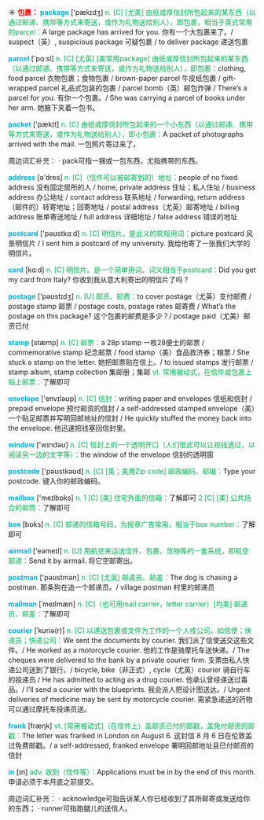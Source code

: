 ☀ <font color="red">**包裹：**</font>
<font color="sky blue">**package**</font> ['pækɪdӡ] 
<font color="#00b050">n. [C] [尤美] 由纸或厚信封所包起来的某东西（以通过邮递、携带等方式来寄送，或作为礼物送给别人），即包裹，相当于英式常用的parcel：</font>A large package has arrived for you. 你有一个大包裹来了。/ suspect（英）, suspicious package 可疑包裹 / to deliver package 递送包裹

<font color="sky blue">**parcel**</font> ['pɑːsl] 
<font color="#00b050">n. [C] [尤英] [美常用package] 由纸或厚信封所包起来的某东西（以通过邮递、携带等方式来寄送，或作为礼物送给别人），即包裹：</font>clothing, food parcel 衣物包裹；食物包裹 / brown-paper parcel 牛皮纸包裹 / gift-wrapped parcel 礼品式包装的包裹 / parcel bomb（英）邮包炸弹 / There’s a parcel for you. 有你一个包裹。/ She was carrying a parcel of books under her arm. 她腋下夹着一包书。

<font color="sky blue">**packet**</font> ['pækɪt] 
<font color="#00b050">n. [C] 由纸或厚信封所包起来的一个小东西（以通过邮递、携带等方式来寄送，或作为礼物送给别人），即小包裹：</font>A packet of photographs arrived with the mail. 一包照片寄过来了。

周边词汇补充：
· pack可指一捆或一包东西，尤指携带的东西。

<font color="sky blue">**address**</font> [ə'dres] 
<font color="#00b050">n. [C]（信件可以被邮寄到的）地址：</font>people of no fixed address 没有固定居所的人 / home, private address 住址；私人住址 / business address 办公地址 / contact address 联系地址 / forwarding, return address（邮件的）转寄地址；回寄地址 / postal address（尤英）邮寄地址 / billing address 账单寄送地址 / full address 详细地址 / false address 错误的地址

<font color="sky blue">**postcard**</font> ['pəʊstkɑːd] 
<font color="#00b050">n. [C] 明信片。是此义的常规用词：</font>picture postcard 风景明信片 / I sent him a postcard of my university. 我给他寄了一张我们大学的明信片。

<font color="sky blue">**card**</font> [kɑːd] 
<font color="#00b050">n. [C] 明信片。是一个简单用词。词义相当于postcard：</font>Did you get my card from Italy? 你收到我从意大利寄出的明信片了吗？

<font color="sky blue">**postage**</font> ['pəʊstɪdӡ] 
<font color="#00b050">n. [U] 邮资、邮费：</font>to cover postage（尤英）支付邮费 / postage stamp 邮票 / postage costs, postage rates 邮寄费 / What’s the postage on this package? 这个包裹的邮费是多少？/ postage paid（尤美）邮资已付

<font color="sky blue">**stamp**</font> [stæmp] 
<font color="#00b050">n. [C] 邮票：</font>a 28p stamp 一枚28便士的邮票 / commemorative stamp 纪念邮票 / food stamp（美）食品救济券；粮票 / She stuck a stamp on the letter. 她把邮票贴在信上。/ to issued stamps 发行邮票 / stamp album, stamp collection 集邮册；集邮 <font color="#00b050">vt. 常用被动式，在信件或包裹上贴上邮票：</font>了解即可

<font color="sky blue">**envelope**</font> ['envɪləʊp] 
<font color="#00b050">n. [C] 信封：</font>writing paper and envelopes 信纸和信封 / prepaid envelope 预付邮资的信封 / a self-addressed stamped envelope（美）一个贴足邮票并写明回邮地址的信封 / He quickly stuffed the money back into the envelope. 他迅速把钱塞回信封里。

<font color="sky blue">**window**</font> ['wɪndəʊ] 
<font color="#00b050">n. [C] 信封上的一个透明开口（人们借此可以让视线透过，以阅读另一边的文字等）：</font>the window of the envelope 信封的透明窗

<font color="sky blue">**postcode**</font> ['pəʊstkəʊd] 
<font color="#00b050">n. [C] [英；美用Zip code] 邮政编码、邮编：</font>Type your postcode. 键入你的邮政编码。

<font color="sky blue">**mailbox**</font> ['meɪlbɒks] 
<font color="#00b050">n. 1 [C] [美] 住宅外面的信箱：</font>了解即可 <font color="#00b050">2 [C] [美] 公共场合的邮筒：</font>了解即可

<font color="sky blue">**box**</font> [bɒks] 
<font color="#00b050">n. [C] 邮递的信箱号码，为报章广告常用，相当于box number：</font>了解即可

<font color="sky blue">**airmail**</font> ['eəmeɪl] 
<font color="#00b050">n. [U] 用航空来运送信件、包裹、货物等的一套系统，即航空邮递：</font>Send it by airmail. 将它空邮寄出。

<font color="sky blue">**postman**</font> ['pəʊstmən] 
<font color="#00b050">n. [C] [尤英] 邮递员、邮差：</font>The dog is chasing a postman. 那条狗在追一个邮递员。/ village postman 村里的邮递员
                      
<font color="sky blue">**mailman**</font> [ˈmeɪlmæn]
<font color="#00b050">n. [C]（也可用mail carrier，letter carrier）[均美] 邮递员、邮差：</font>了解即可
           
<font color="sky blue">**courier**</font> [ˈkʊriə(r)]
<font color="#00b050">n. [C] 以递送包裹或文件为工作的一个人或公司，如信使；快递员；快递公司：</font>We sent the documents by courier. 我们派了信使送交这些文件。/ He worked as a motorcycle courier. 他的工作是骑摩托车送快递。/ The cheques were delivered to the bank by a private courier firm. 支票由私人快递公司送到了银行。/ bicycle, bike（非正式）, cycle（尤英）courier 骑自行车的投递员 / He has admitted to acting as a drug courier. 他承认曾经递送过毒品。/ I’ll send a courier with the blueprints. 我会派人把设计图送达。/ Urgent deliveries of medicine may be sent by motorcycle courier. 需紧急递送的药物可以通过摩托车投递员送。

<font color="sky blue">**frank**</font> [fræŋk]
<font color="#00b050">vt. [常用被动式]（在信件上）盖邮资已付的邮戳，盖免付邮资的邮戳：</font>The letter was franked in London on August 6. 这封信 8 月 6 日在伦敦盖过免费邮戳。/ a self-addressed, franked envelope 署明回邮地址且已付邮资的信封

<font color="sky blue">**in**</font> [ɪn] 
<font color="#00b050">adv. 收到（信件等）：</font>Applications must be in by the end of this month. 申请必须于本月底之前提交。

周边词汇补充：
· acknowledge可指告诉某人你已经收到了其所邮寄或发送给你的东西；
· runner可指跑腿儿的送信人。

